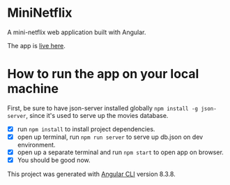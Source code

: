 # MiniNetflix
A mini-netflix web application built with Angular.


The app is [live here](https://mini-netflix-sink792.netlify.com).

# How to run the app on your local machine

First, be sure to have json-server installed globally `npm install -g json-server`, since it's used to serve up the movies database.

- [x] run `npm install` to install project dependencies.
- [x] open up terminal, run `npm run server` to serve up db.json on dev environment.
- [x] open up a separate terminal and run `npm start` to open app on browser.
- [x] You should be good now.

This project was generated with [Angular CLI](https://github.com/angular/angular-cli) version 8.3.8.

